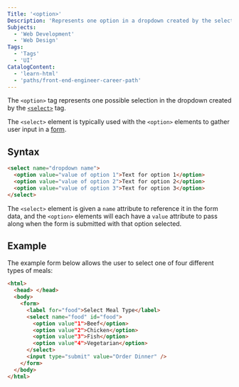 ```yaml
---
Title: '<option>'
Description: 'Represents one option in a dropdown created by the select tag.'
Subjects:
  - 'Web Development'
  - 'Web Design'
Tags:
  - 'Tags'
  - 'UI'
CatalogContent:
  - 'learn-html'
  - 'paths/front-end-engineer-career-path'
---
```


The `<option>` tag represents one possible selection in the dropdown created by the [`<select>`](https://www.codecademy.com/resources/docs/html/tags/select) tag.

The `<select>` element is typically used with the `<option>` elements to gather user input in a [form](https://www.codecademy.com/resources/docs/html/forms).

## Syntax

```html
<select name="dropdown name">
  <option value="value of option 1">Text for option 1</option>
  <option value="value of option 2">Text for option 2</option>
  <option value="value of option 3">Text for option 3</option>
</select>
```

The `<select>` element is given a `name` attribute to reference it in the form data, and the `<option>` elements will each have a `value` attribute to pass along when the form is submitted with that option selected.

## Example

The example form below allows the user to select one of four different types of meals:

```html
<html>
  <head> </head>
  <body>
    <form>
      <label for="food">Select Meal Type</label>
      <select name="food" id="food">
        <option value"1">Beef</option>
        <option value"2">Chicken</option>
        <option value"3">Fish</option>
        <option value"4">Vegetarian</option>
      </select>
      <input type="submit" value="Order Dinner" />
    </form>
  </body>
</html>
```
